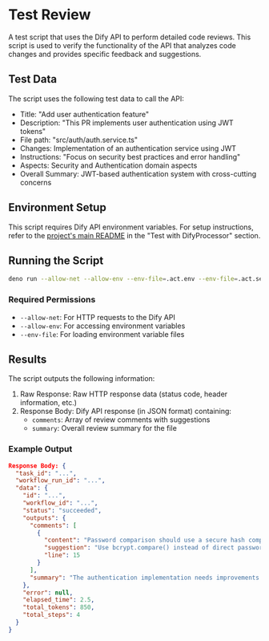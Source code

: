 # Test Review

A test script that uses the Dify API to perform detailed code reviews. This script is used to verify the functionality of the API that analyzes code changes and provides specific feedback and suggestions.

## Test Data

The script uses the following test data to call the API:

- Title: "Add user authentication feature"
- Description: "This PR implements user authentication using JWT tokens"
- File path: "src/auth/auth.service.ts"
- Changes: Implementation of an authentication service using JWT
- Instructions: "Focus on security best practices and error handling"
- Aspects: Security and Authentication domain aspects
- Overall Summary: JWT-based authentication system with cross-cutting concerns

## Environment Setup

This script requires Dify API environment variables. For setup instructions, refer to the [project's main README](../../../../../README.md) in the "Test with DifyProcessor" section.

## Running the Script

```bash
deno run --allow-net --allow-env --env-file=.act.env --env-file=.act.secrets packages/processors/dify/scripts/test-review/mod.ts
```

### Required Permissions

- `--allow-net`: For HTTP requests to the Dify API
- `--allow-env`: For accessing environment variables
- `--env-file`: For loading environment variable files

## Results

The script outputs the following information:

1. Raw Response: Raw HTTP response data (status code, header information, etc.)
2. Response Body: Dify API response (in JSON format) containing:
   - `comments`: Array of review comments with suggestions
   - `summary`: Overall review summary for the file

### Example Output

```json
Response Body: {
  "task_id": "...",
  "workflow_run_id": "...",
  "data": {
    "id": "...",
    "workflow_id": "...",
    "status": "succeeded",
    "outputs": {
      "comments": [
        {
          "content": "Password comparison should use a secure hash comparison",
          "suggestion": "Use bcrypt.compare() instead of direct password comparison",
          "line": 15
        }
      ],
      "summary": "The authentication implementation needs improvements in security practices..."
    },
    "error": null,
    "elapsed_time": 2.5,
    "total_tokens": 850,
    "total_steps": 4
  }
}